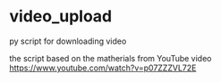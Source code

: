 # video_upload
py script for downloading video

the script based on the matherials from YouTube video https://www.youtube.com/watch?v=p07ZZZVL72E
